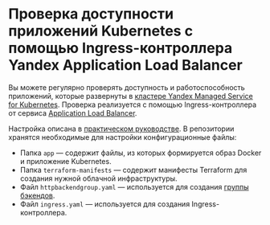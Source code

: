 # Проверка доступности приложений Kubernetes с помощью Ingress-контроллера Yandex Application Load Balancer

Вы можете регулярно проверять доступность и работоспособность приложений, которые развернуты в [кластере Yandex Managed Service for Kubernetes](https://yandex.cloud/ru/docs/managed-kubernetes/concepts/#kubernetes-cluster). Проверка реализуется с помощью Ingress-контроллера от сервиса [Application Load Balancer](https://yandex.cloud/ru/docs/application-load-balancer/concepts/).

Настройка описана в [практическом руководстве](https://yandex.cloud/ru/docs/managed-kubernetes/tutorials/custom-health-checks). В репозитории хранятся необходимые для настройки конфигурационные файлы:

* Папка `app` — содержит файлы, из которых формируется образ Docker и приложение Kubernetes.
* Папка `terraform-manifests` — содержит манифесты Terraform для создания нужной облачной инфраструктуры.
* Файл `httpbackendgroup.yaml` — используется для создания [группы бэкендов](https://yandex.cloud/ru/docs/application-load-balancer/concepts/backend-group).
* Файл `ingress.yaml` — используется для создания Ingress-контроллера.
